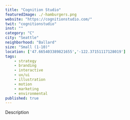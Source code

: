 ```yaml
---
title: "Cognition Studio"
featuredImage: ./-hamburgers.png
website: "https://cognitionstudio.com/"
twit: "cognitionstudio"
inst: ""
category: "C"
city: "Seattle"
neighborhood: "Ballard"
size: "Small (1-10)"
location: ['47.665403389821655','-122.37151117128019']
tags:
    - strategy
    - branding
    - interactive
    - ux/ui
    - illustration
    - motion
    - marketing
    - environmental
published: true
---
```


Description
